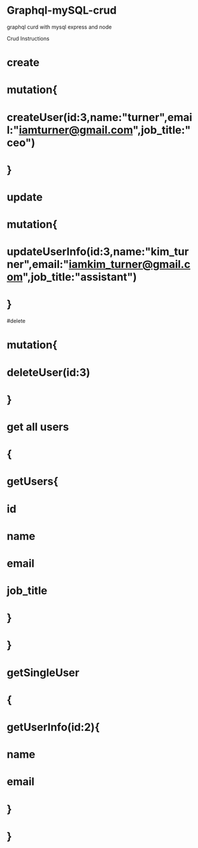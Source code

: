 # Graphql-mySQL-crud
graphql curd with mysql express and node 


Crud Instructions 

# create
# mutation{
#   createUser(id:3,name:"turner",email:"iamturner@gmail.com",job_title:"ceo")
# }


# update
# mutation{
#   updateUserInfo(id:3,name:"kim_turner",email:"iamkim_turner@gmail.com",job_title:"assistant")
# }


#delete
# mutation{
#   deleteUser(id:3)
# }


# get all users
# {
#   getUsers{
#     id
#     name 
#     email
#     job_title
#   }
# }



# getSingleUser
# {
#   getUserInfo(id:2){
#     name 
#     email
#   }
# }


